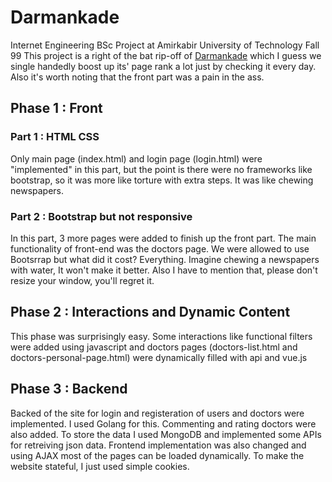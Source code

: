 # Darmankade

Internet Engineering BSc Project at Amirkabir University of Technology Fall 99
This project is a right of the bat rip-off of [Darmankade](https://www.darmankade.com/) which I guess we single handedly boost up its' page rank a lot just by checking it every day.
Also it's worth noting that the front part was a pain in the ass.

## Phase 1 : Front

### Part 1 : HTML CSS
Only main page (index.html) and login page (login.html) were "implemented" in this part, but the point is there were no frameworks like bootstrap, so it was more like torture with extra steps. It was like chewing newspapers.

### Part 2 : Bootstrap but not responsive
In this part, 3 more pages were added to finish up the front part. The main functionality of front-end was the doctors page. We were allowed to use Bootsrrap but what did it cost? Everything. Imagine chewing a newspapers with water, It won't make it better.
Also I have to mention that, please don't resize your window, you'll regret it.

## Phase 2 : Interactions and Dynamic Content

This phase was surprisingly easy. Some interactions like functional filters were added  using javascript and doctors pages (doctors-list.html and doctors-personal-page.html) were dynamically filled with api and vue.js

## Phase 3 : Backend

Backed of the site for login and registeration of users and doctors were implemented. I used Golang for this. Commenting and rating doctors were also added. To store the data I used MongoDB and implemented some APIs for retreiving json data. Frontend implementation was also changed and using AJAX most of the pages can be loaded dynamically.
To make the website stateful, I just used simple cookies.

